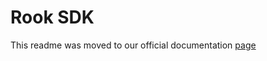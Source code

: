 # Rook SDK

This readme was moved to our official documentation [page](https://docs.tryrook.io/docs/category/sdks)

